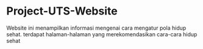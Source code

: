 # Project-UTS-Website
Website ini menampilkan informasi mengenai cara mengatur pola hidup sehat.  terdapat halaman-halaman yang merekomendasikan cara-cara hidup sehat
